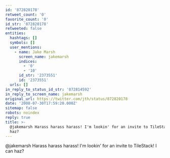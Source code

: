 ```yaml
---
id: '872820178'
retweet_count: '0'
favorite_count: '0'
id_str: '872820178'
retweeted: false
entities:
  hashtags: []
  symbols: []
  user_mentions:
    - name: Jake Marsh
      screen_name: jakemarsh
      indices:
        - '0'
        - '10'
      id_str: '2373551'
      id: '2373551'
  urls: []
in_reply_to_status_id_str: '872814592'
in_reply_to_screen_name: jakemarsh
original_url: https://twitter.com/jth/status/872820178
date: '2008-07-30T17:59:20.000Z'
sitemap: false
robots: noindex
reply: true
title: >-
  @jakemarsh Harass harass harass! I'm lookin' for an invite to TileStack! I can
  haz?
---
```


@jakemarsh Harass harass harass! I'm lookin' for an invite to TileStack! I can haz?